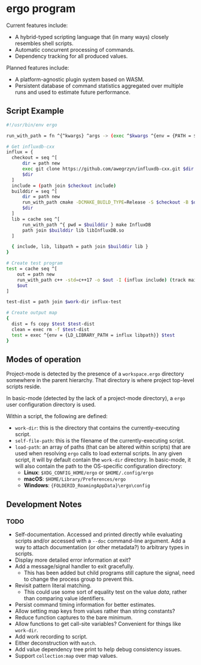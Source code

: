 # ergo program

Current features include:
* A hybrid-typed scripting language that (in many ways) closely resembles 
shell scripts.
* Automatic concurrent processing of commands.
* Dependency tracking for all produced values.

Planned features include:
* A platform-agnostic plugin system based on WASM.
* Persistent database of command statistics aggregated over multiple runs and
used to estimate future performance.

## Script Example

```sh
#!/usr/bin/env ergo

run_with_path = fn ^{^kwargs} ^args -> (exec ^$kwargs ^{env = {PATH = $}} ^$args) complete

# Get influxdb-cxx
influx = {
  checkout = seq ^[
      dir = path new
      exec git clone https://github.com/awegrzyn/influxdb-cxx.git $dir
      $dir
  ]
  include = (path join $checkout include)
  builddir = seq ^[
      dir = path new
      run_with_path cmake -DCMAKE_BUILD_TYPE=Release -S $checkout -B $dir
      $dir
  ]
  lib = cache seq ^[
      run_with_path ^{ pwd = $builddir } make InfluxDB
      path join $builddir lib libInfluxDB.so
  ]

  { include, lib, libpath = path join $builddir lib }
}

# Create test program
test = cache seq ^[
    out = path new
    run_with_path c++ -std=c++17 -o $out -I (influx include) (track main.cpp) (influx lib)
    $out
]

test-dist = path join $work-dir influx-test

# Create output map
{
  dist = fs copy $test $test-dist
  clean = exec rm -f $test-dist
  test = exec ^{env = {LD_LIBRARY_PATH = influx libpath}} $test
}
```

## Modes of operation
Project-mode is detected by the presence of a `workspace.ergo` directory
somewhere in the parent hierarchy. That directory is where project top-level
scripts reside.

In basic-mode (detected by the lack of a project-mode directory), a `ergo` user
configuration directory is used.

Within a script, the following are defined:
* `work-dir`: this is the directory that contains the currently-executing
  script.
* `self-file-path`: this is the filename of the currently-executing script.
* `load-path`: an array of paths (that can be altered within scripts) that are
  used when resolving `ergo` calls to load external scripts. In any given script,
  it will by default contain the `work-dir` directory. In basic-mode, it will
  also contain the path to the OS-specific configuration directory:
  * __Linux__: `$XDG_CONFIG_HOME/ergo` or `$HOME/.config/ergo`
  * __macOS__: `$HOME/Library/Preferences/ergo`
  * __Windows__: `{FOLDERID_RoamingAppData}\ergo\config`

## Development Notes

### TODO
* Self-documentation. Accessed and printed directly while evaluating scripts
  and/or accessed with a `--doc` command-line argument. Add a way to attach
  documentation (or other metadata?) to arbitrary types in scripts.
* Display more detailed error information at exit?
* Add a message/signal handler to exit gracefully.
  * This has been added but child programs still capture the signal, need to
    change the process group to prevent this.
* Revisit pattern literal matching.
  * This could use some sort of equality test on the value _data_, rather
    than comparing value identifiers.
* Persist command timing information for better estimates.
* Allow setting map keys from values rather than string constants?
* Reduce function captures to the bare minimum.
* Allow functions to get call-site variables? Convenient for things like
  `work-dir`.
* Add work recording to script.
* Either deconstruction with `match`.
* Add value dependency tree print to help debug consistency issues.
* Support `collection:map` over map values.
